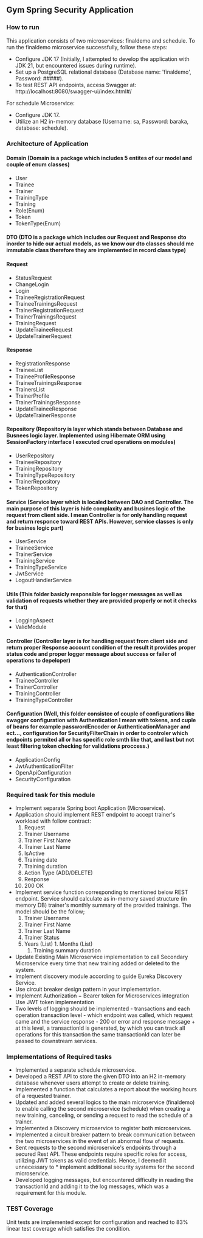 ## Gym Spring Security Application

### How to run
This application consists of two microservices: finaldemo and schedule. To run the finaldemo microservice successfully, follow these steps:

* Configure JDK 17 (Initially, I attempted to develop the application with JDK 21, but encountered issues during runtime).
* Set up a PostgreSQL relational database (Database name: 'finaldemo', Password: #####).
* To test REST API endpoints, access Swagger at: http://localhost:8080/swagger-ui/index.html#/

For schedule Microservice:

* Configure JDK 17.
* Utilize an H2 in-memory database (Username: sa, Password: baraka, database: schedule).
  
### Architecture of Application

#### Domain (Domain is a package which includes 5 entites of our model and couple of enum classes)

  * User
  * Trainee
  * Trainer
  * TrainingType
  * Training
  * Role(Enum)
  * Token
  * TokenType(Enum)

#### DTO (DTO is a package which includes our Request and Response dto inorder to hide our actual models, as we know our dto classes should me immutable class therefore they are implemented in record class type) 

#### Request

* StatusRequest
* ChangeLogin
* Login
* TraineeRegistrationRequest
* TraineeTrainingsRequest
* TrainerRegistrationRequest
* TrainerTrainingsRequest
* TrainingRequest
* UpdateTraineeRequest
* UpdateTrainerRequest

#### Response

* RegistrationResponse
* TraineeList
* TraineeProfileResponse
* TraineeTrainingsResponse
* TrainersList
* TrainerProfile
* TrainerTrainingsResponse
* UpdateTraineeResponse
* UpdateTrainerResponse

#### Repository (Repository is layer which stands between Database and Busnees logic layer. Implemented using Hibernate ORM using SessionFactory interface I executed crud operations on modules)

* UserRepository
* TraineeRepository
* TrainingRepository
* TrainingTypeRepository
* TrainerRepository
* TokenRepository

#### Service (Service layer which is localed between DAO and Controller. The main purpose of this layer is hide complaxity and busines logic of the request from client side. I mean Controller is for only handling request and return responce toward REST APIs. However, service classes is only for busines logic part)

* UserService
* TraineeService
* TrainerService
* TrainingService
* TrainingTypeService
* JwtService
* LogoutHandlerService

#### Utils (This folder basicly responsible for logger messages as well as validation of requests whether they are provided properly or not it checks for that)
* LoggingAspect
* ValidModule

#### Controller (Controller layer is for handling request from client side and return proper Response account condition of the result it provides proper status code and proper logger message about success or failer of operations to depeloper)

*  AuthenticationController
*  TraineeController
*  TrainerController
*  TrainingController
*  TrainingTypeController

#### Configuration (Well, this folder consistce of couple of configurations like swagger configuration with Authentication I mean with tokens, and cuple of beans for example passwordEncoder or AuthenticationManager and ect..., configuration for SecurityFilterChain in order to controler which endpoints permited all or has specific role smth like that, and last but not least filtering token checking for validations proccess.)

* ApplicationConfig
* JwtAuthenticationFilter
* OpenApiConfiguration
* SecurityConfiguration

### Required task for this module
* Implement separate Spring boot Application (Microservice).
* Application should implement REST endpoint to accept trainer's workload with follow 
  contract:
  1. Request
    1. Trainer Username
    2. Trainer First Name
    3. Trainer Last Name
    4. IsActive
    5. Training date
    6. Training duration
    7. Action Type (ADD/DELETE)
  2. Response
    1. 200 OK
* Implement service function corresponding to mentioned below REST endpoint. Service 
  should calculate as in-memory saved structure (in memory DB) trainer's monthly 
  summary of the provided trainings. The model should be the follow;
    1. Trainer Username
    2. Trainer First Name
    3. Trainer Last Name
    4. Trainer Status
    5. Years (List)
      1. Months (List) 
        1. Training summary duration
* Update Existing Main Microservice implementation to call Secondary Microservice 
  every time that new training added or deleted to the system.
* Implement discovery module according to guide Eureka Discovery Service.
* Use circuit breaker design pattern in your implementation.
* Implement Authorization − Bearer token for Microservices integration Use JWT token 
  implementation
* Two levels of logging should be implemented - transactions and each operation 
  transaction level - which endpoint was called, which request came and the service 
  response - 200 or error and response message + at this level, a transactionId is generated, 
  by which you can track all operations for this transaction the same transactionId can later 
  be passed to downstream services.

### Implementations of Required tasks

* Implemented a separate schedule microservice.
* Developed a REST API to store the given DTO into an H2 in-memory database whenever users attempt to create or delete training.
* Implemented a function that calculates a report about the working hours of a requested trainer.
* Updated and added several logics to the main microservice (finaldemo) to enable calling the second
  microservice (schedule) when creating a new training, canceling, or sending a request to read the schedule of     a trainer.
* Implemented a Discovery microservice to register both microservices.
* Implemented a circuit breaker pattern to break communication between the two microservices in the event of an abnormal flow of requests.
* Sent requests to the second microservice's endpoints through a secured Rest API. These endpoints require specific roles for access,
  utilizing JWT tokens as valid credentials. Hence, I deemed it unnecessary to * implement additional security systems for the second microservice.
* Developed logging messages, but encountered difficulty in reading the transactionId and adding it to the log messages, which was a requirement for this module.




### TEST Coverage
Unit tests are implemented except for configuration and reached to 83% linear test coverage which satisfies the condition.

